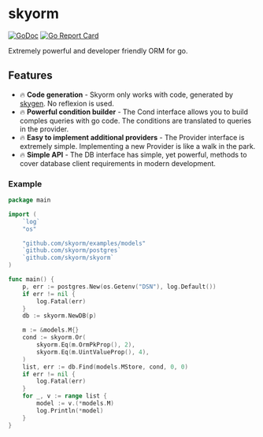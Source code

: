 # skyorm

[![GoDoc](https://godoc.org/github.com/skyorm/skyorm?status.svg)](http://godoc.org/github.com/skyorm/skyorm)
[![Go Report Card](https://goreportcard.com/badge/github.com/skyorm/skyorm)](https://goreportcard.com/report/github.com/skyorm/skyorm)

Extremely powerful and developer friendly ORM for go.

## Features

- 🔥 **Code generation** - Skyorm only works with code, generated by [skygen](https://github.com/skyorm/skygen). No reflexion is used.
- 🔥 **Powerful condition builder** - The Cond interface allows you to build comples queries with go code. The conditions are translated to queries in the provider.
- 🔥 **Easy to implement additional providers** - The Provider interface is extremely simple. Implementing a new Provider is like a walk in the park.
- 🔥 **Simple API** - The DB interface has simple, yet powerful, methods to cover database client requirements in modern development.

### Example
```go
package main

import (
	`log`
	"os"

	"github.com/skyorm/examples/models"
	`github.com/skyorm/postgres`
	`github.com/skyorm/skyorm`
)

func main() {
	p, err := postgres.New(os.Getenv("DSN"), log.Default())
	if err != nil {
		log.Fatal(err)
	}
	db := skyorm.NewDB(p)

	m := &models.M{}
	cond := skyorm.Or(
		skyorm.Eq(m.OrmPkProp(), 2),
		skyorm.Eq(m.UintValueProp(), 4),
	)
	list, err := db.Find(models.MStore, cond, 0, 0)
	if err != nil {
		log.Fatal(err)
	}
	for _, v := range list {
		model := v.(*models.M)
		log.Println(*model)
	}
}
```
